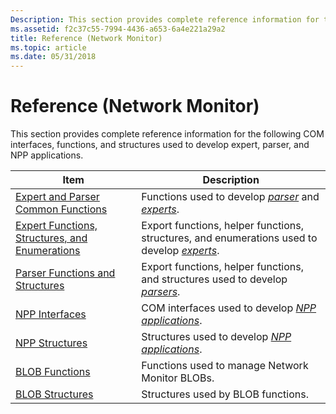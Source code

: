 ```yaml
---
Description: This section provides complete reference information for the following COM interfaces, functions, and structures used to develop expert, parser, and NPP applications.
ms.assetid: f2c37c55-7994-4436-a653-6a4e221a29a2
title: Reference (Network Monitor)
ms.topic: article
ms.date: 05/31/2018
---
```


# Reference (Network Monitor)

This section provides complete reference information for the following COM interfaces, functions, and structures used to develop expert, parser, and NPP applications.



| Item                                                                                               | Description                                                                                                             |
|----------------------------------------------------------------------------------------------------|-------------------------------------------------------------------------------------------------------------------------|
| [Expert and Parser Common Functions](expert-and-parser-common-functions.md)                       | Functions used to develop [*parser*](p.md) and [*experts*](e.md).               |
| [Expert Functions, Structures, and Enumerations](expert-functions-structures-and-enumerations.md) | Export functions, helper functions, structures, and enumerations used to develop [*experts*](e.md). |
| [Parser Functions and Structures](parser-functions-and-structures.md)                             | Export functions, helper functions, and structures used to develop [*parsers*](p.md).               |
| [NPP Interfaces](npp-interfaces.md)                                                               | COM interfaces used to develop [*NPP applications*](n.md).                                 |
| [NPP Structures](npp-structures.md)                                                               | Structures used to develop [*NPP applications*](n.md).                                     |
| [BLOB Functions](blob-functions.md)                                                               | Functions used to manage Network Monitor BLOBs.                                                                         |
| [BLOB Structures](blob-structures.md)                                                             | Structures used by BLOB functions.                                                                                      |



 

 

 




